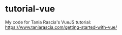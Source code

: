 # tutorial-vue
My code for Tania Rascia's VueJS tutorial: https://www.taniarascia.com/getting-started-with-vue/
